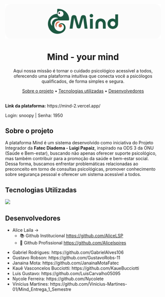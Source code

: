 <p align="center">
<img align="auto" width="700px" src="img/background&logo_readme.png">
</p>
<h1 align="center"> Mind - your mind </h1>
<p align="center">Aqui nossa missão é tornar o cuidado psicológico acessível a todos, oferecendo uma plataforma intuitiva que conecta você a psicólogos qualificados, de forma simples e segura. </p>

<div align="center">
  
   [Sobre o projeto](#sobre-o-projeto) • [Tecnologias utilizadas](#tecnologias-utilizadas) • [Desenvolvedores](#desenvolvedores) 
   
</div>
<br>
<b> Link da plataforma:</b> https://mind-2.vercel.app/
<p>Login: snoopy | Senha: 1950</p>

## Sobre o projeto

<p>A plataforma Mind é um sistema desenvolvido como iniciativa do Projeto Integrador da <b>Fatec Diadema - Luigi Papaiz</b>, inspirado na ODS 3 da ONU (Saúde e Bem-estar), buscando não apenas oferecer suporte psicológico, mas também contribuir para a promoção da saúde e bem-estar social. Dessa forma, buscamos enfrentar problemáticas relacionadas ao preconceito em torno de consultas psicológicas, promover conhecimento sobre segurança pessoal e oferecer um sistema acessível a todos.</p>

## Tecnologias Utilizadas

<a href="https://skillicons.dev">
    <img src="https://skillicons.dev/icons?i=html,css,js,bootstrap" />
</a>

## Desenvolvedores


- Alice Laila -> 
  - :books: Github Institucional https://github.com/AliceLSP </li>
  - :pushpin: Github Profissional https://github.com/Alicelspires </li>
    
<ul>
  <li>Gabriel Rodrigues: https://github.com/GabrielAlves106 </li>
  <li>Gustavo Robson: https://github.com/GustavoRobs-11 </li>
  <li>Janaina Mota: https://github.com/JanainaMotaFatec </li>
  <li>Kauê Vasconcelos Bucciotti: https://github.com/KaueBucciotti </li>
  <li>Luis Gustavo:  https://github.com/LuisCarvalho05095 </li>
  <li>Nycole Ferreira: https://github.com/Nycolete</li>
  <li>Vinícius Martines: https://github.com/Vinicius-Martines-01/Mind_Entrega_1_Semestre </li>
</u>

<!--
# O site
https://mind-your-359d.vercel.app/-->
